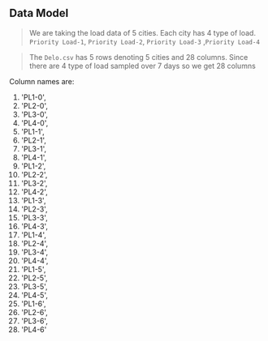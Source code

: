 ## Data Model

> We are taking the load data of 5 cities. Each city has 4 type of load. `Priority Load-1`, `Priority Load-2`, `Priority Load-3`
,`Priority Load-4`

> The `Delo.csv` has 5 rows denoting 5 cities and 28 columns. Since there are 4 type of load sampled over 7 days so we get 28 columns

Column names are:
1. 'PL1-0',
1. 'PL2-0',
1. 'PL3-0',
1. 'PL4-0',
1. 'PL1-1',
1. 'PL2-1',
1. 'PL3-1',
1. 'PL4-1',
1. 'PL1-2',
1. 'PL2-2',
1. 'PL3-2',
1. 'PL4-2',
1. 'PL1-3',
1. 'PL2-3',
1. 'PL3-3',
1. 'PL4-3',
1. 'PL1-4',
1. 'PL2-4',
1. 'PL3-4',
1. 'PL4-4',
1. 'PL1-5',
1. 'PL2-5',
1. 'PL3-5',
1. 'PL4-5',
1. 'PL1-6',
1. 'PL2-6',
1. 'PL3-6',
1. 'PL4-6'
